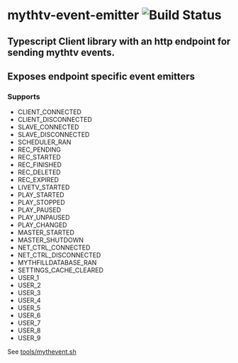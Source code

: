 # mythtv-event-emitter  ![Build Status](https://codebuild.us-east-1.amazonaws.com/badges?uuid=eyJlbmNyeXB0ZWREYXRhIjoic1lYSVhhblFrM0xERm9ER1hjVXR5K0Ewb3htZFVLaEx1SkV4eDQyMjMzVnFHMEl4ZTdqTzVVSkFJamM0WlhpaWtMSlRGNVQ1ZDF5Um0xZ2t5KytsVStZPSIsIml2UGFyYW1ldGVyU3BlYyI6IkpBNzgvQ2kvcEZVRGUxSnoiLCJtYXRlcmlhbFNldFNlcmlhbCI6MX0%3D&branch=master)
## Typescript Client library with an http endpoint for sending mythtv events.
## Exposes endpoint specific event emitters
### Supports
* CLIENT_CONNECTED
* CLIENT_DISCONNECTED
* SLAVE_CONNECTED
* SLAVE_DISCONNECTED
* SCHEDULER_RAN
* REC_PENDING
* REC_STARTED
* REC_FINISHED
* REC_DELETED
* REC_EXPIRED
* LIVETV_STARTED
* PLAY_STARTED
* PLAY_STOPPED
* PLAY_PAUSED
* PLAY_UNPAUSED
* PLAY_CHANGED
* MASTER_STARTED
* MASTER_SHUTDOWN
* NET_CTRL_CONNECTED
* NET_CTRL_DISCONNECTED
* MYTHFILLDATABASE_RAN
* SETTINGS_CACHE_CLEARED
* USER_1
* USER_2
* USER_3
* USER_4
* USER_5
* USER_6
* USER_7
* USER_8
* USER_9

See [tools/mythevent.sh](tools/mythevent.sh)